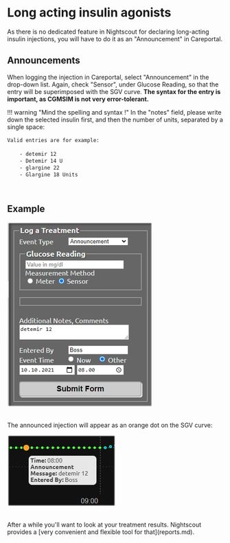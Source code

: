 # Long acting insulin agonists

As there is no dedicated feature in Nightscout for declaring long-acting insulin injections, you will have to do it as an "Announcement" in Careportal.
<br>

## Announcements

When logging the injection in Careportal, select "Announcement" in the drop-down list. Again, check "Sensor", under Glucose Reading, so that the entry will be superimposed with the SGV curve. **The syntax for the entry is important, as CGMSIM is not very error-tolerant.**

!!! warning "Mind the spelling and syntax !"
    In the "notes" field, please write down the selected insulin first, and then the number of units, separated by a single space:

    Valid entries are for example:  

        - detemir 12  
        - Detemir 14 U  
        - glargine 22  
        - Glargine 18 Units  

<br>

## Example

![Long](../img/longacting1.jpg)

<br>
The announced injection will appear as an orange dot on the SGV curve:

![Long2](../img/longacting2.jpg)

<br>
After a while you'll want to look at your treatment results. Nightscout provides a [very convenient and flexible tool for that](reports.md).

